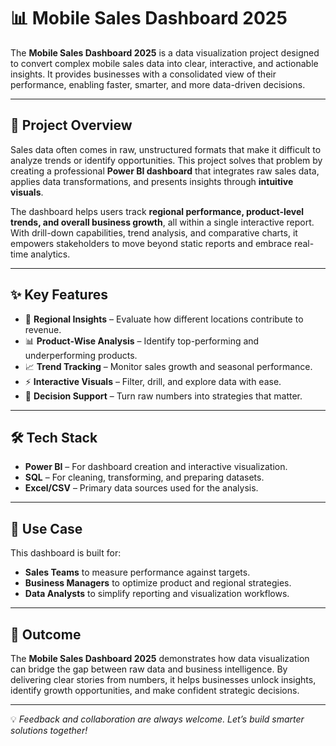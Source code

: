 # 📊 Mobile Sales Dashboard 2025

The **Mobile Sales Dashboard 2025** is a data visualization project designed to convert complex mobile sales data into clear, interactive, and actionable insights. It provides businesses with a consolidated view of their performance, enabling faster, smarter, and more data-driven decisions.

---

## 🚀 Project Overview

Sales data often comes in raw, unstructured formats that make it difficult to analyze trends or identify opportunities. This project solves that problem by creating a professional **Power BI dashboard** that integrates raw sales data, applies data transformations, and presents insights through **intuitive visuals**.

The dashboard helps users track **regional performance, product-level trends, and overall business growth**, all within a single interactive report. With drill-down capabilities, trend analysis, and comparative charts, it empowers stakeholders to move beyond static reports and embrace real-time analytics.

---

## ✨ Key Features

* 📍 **Regional Insights** – Evaluate how different locations contribute to revenue.
* 📊 **Product-Wise Analysis** – Identify top-performing and underperforming products.
* 📈 **Trend Tracking** – Monitor sales growth and seasonal performance.
* ⚡ **Interactive Visuals** – Filter, drill, and explore data with ease.
* 🎯 **Decision Support** – Turn raw numbers into strategies that matter.

---

## 🛠️ Tech Stack

* **Power BI** – For dashboard creation and interactive visualization.
* **SQL** – For cleaning, transforming, and preparing datasets.
* **Excel/CSV** – Primary data sources used for the analysis.

---

## 📌 Use Case

This dashboard is built for:

* **Sales Teams** to measure performance against targets.
* **Business Managers** to optimize product and regional strategies.
* **Data Analysts** to simplify reporting and visualization workflows.

---

## 🎯 Outcome

The **Mobile Sales Dashboard 2025** demonstrates how data visualization can bridge the gap between raw data and business intelligence. By delivering clear stories from numbers, it helps businesses unlock insights, identify growth opportunities, and make confident strategic decisions.

---

💡 *Feedback and collaboration are always welcome. Let’s build smarter solutions together!*

